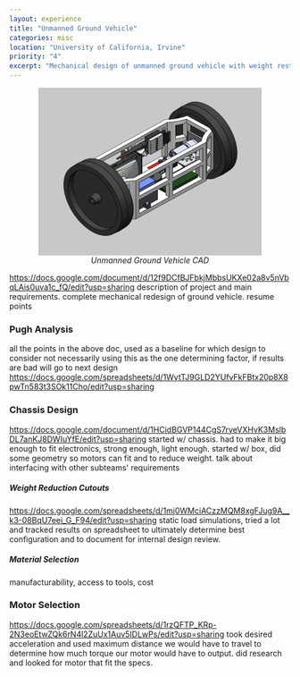 ```yaml
---
layout: experience
title: "Unmanned Ground Vehicle"
categories: misc
location: "University of California, Irvine"
priority: "4"
excerpt: "Mechanical design of unmanned ground vehicle with weight restriction and impact force requirements."
---
```


<figure>
    <img class="img-responsive" src="/assets/img/2021_ugv.png" alt="" style="display:block;float:none;margin-left:auto;margin-right:auto" />
    <figcaption style="text-align:center"><i>Unmanned Ground Vehicle CAD</i></figcaption>
</figure>

https://docs.google.com/document/d/12f9DCfBJFbkjMbbsUKXe02a8v5nVbqLAis0uva1c_fQ/edit?usp=sharing
description of project and main requirements. complete mechanical redesign of ground vehicle. resume points

### **Pugh Analysis**
all the points in the above doc, used as a baseline for which design to consider not necessarily using this as the one determining factor, if results are bad will go to next design
https://docs.google.com/spreadsheets/d/1WytTJ9GLD2YUfvFkFBtx20p8X8pwTn583t3SOk11Cho/edit?usp=sharing

### **Chassis Design**

https://docs.google.com/document/d/1HCidBGVP144CgS7ryeVXHvK3MslbDL7anKJ8DWIuYfE/edit?usp=sharing
started w/ chassis. had to make it big enough to fit electronics, strong enough, light enough. started w/ box, did some geometry so motors can fit and to reduce weight. talk about interfacing with other subteams' requirements

##### **Weight Reduction Cutouts**
https://docs.google.com/spreadsheets/d/1mj0WMciACzzMQM8xgFJug9A__k3-08BqU7eei_G_F94/edit?usp=sharing
static load simulations, tried a lot and tracked results on spreadsheet to ultimately determine best configuration and to document for internal design review.

##### **Material Selection**
manufacturability, access to tools, cost

### **Motor Selection**
https://docs.google.com/spreadsheets/d/1rzQFTP_KRp-2N3eoEtwZQk6rN4l2ZuUx1Auv5IDLwPs/edit?usp=sharing
took desired acceleration and used maximum distance we would have to travel to determine how much torque our motor would have to output. did research and looked for motor that fit the specs.